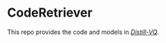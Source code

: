 # CodeRetriever
This repo provides the code and models in [*Distill-VQ*](https://arxiv.org/abs/2204.00185).


